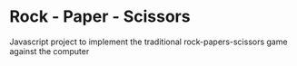 # Rock - Paper - Scissors
Javascript project to implement the traditional rock-papers-scissors game against the computer
